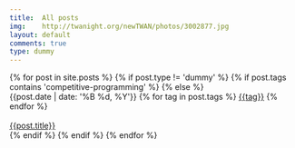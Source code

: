 ```yaml
---
title:  All posts
img:    http://twanight.org/newTWAN/photos/3002877.jpg
layout: default
comments: true
type: dummy
---
```


<div class="ui basic segment">
{% for post in site.posts %}
{% if post.type != 'dummy' %}
{% if post.tags contains 'competitive-programming' %}
{% else %}
    <article>
        <div class="ui stackable grid">
            <div class="one wide column"></div>
            <div class="twelve wide column fluid">
                <div class="ui basic segment">
                    <div class="">
                        <span>{{post.date | date: '%B %d, %Y'}}</span>
                        {% for tag in post.tags %}
                            <a href='/tag/{{tag}}' class="ui blue small label">{{tag}}</a>
                        {% endfor %}
                    </div>
                    <br/>
                    <div class="article-header">
                        <a href="{{post.url}}" class="ui header">{{post.title}}</a>
                    </div>
                </div>
            </div>
        </div>
    </article>
{% endif %}
{% endif %}
{% endfor %}
</div>
